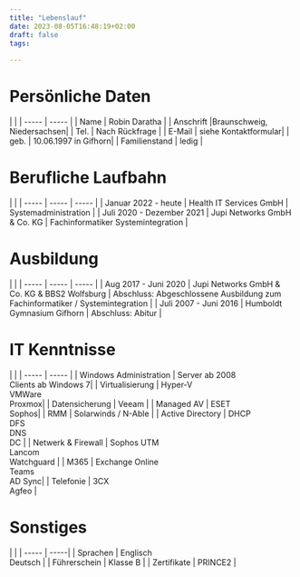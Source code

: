 ```yaml
---
title: "Lebenslauf"
date: 2023-08-05T16:48:19+02:00
draft: false  
tags: 
   
---
```

# Persönliche Daten
|  |
| -----   | ----- |
| Name   | Robin Daratha |
| Anschrift   |Braunschweig, Niedersachsen|
| Tel.   | Nach Rückfrage |
| E-Mail  | siehe Kontaktformular|
| geb.    | 10.06.1997 in Gifhorn|
| Familienstand   | ledig |

# Berufliche Laufbahn
|  |
| ----- | ----- | ----- |
| Januar 2022 - heute | Health IT Services GmbH | Systemadministration |
| Juli 2020 - Dezember 2021 | Jupi Networks GmbH & Co. KG | Fachinformatiker Systemintegration |

# Ausbildung
|  |
| ----- | ----- | ----- |
| Aug 2017 - Juni 2020 | Jupi Networks GmbH & Co. KG & BBS2 Wolfsburg | Abschluss: Abgeschlossene Ausbildung zum Fachinformatiker / Systemintegration |
| Juli 2007 - Juni 2016 | Humboldt Gymnasium Gifhorn | Abschluss: Abitur |

# IT Kenntnisse
|  |
| ----- | ----- |
| Windows Administration | Server ab 2008 <br>Clients ab Windows 7|
| Virtualisierung | Hyper-V <br>VMWare<br>Proxmox|
| Datensicherung | Veeam |
| Managed AV | ESET <br> Sophos|
| RMM | Solarwinds / N-Able |
| Active Directory | DHCP<br>DFS<br>DNS<br>DC |
| Netwerk & Firewall | Sophos UTM <br>Lancom<br>Watchguard |
| M365 | Exchange Online <br>Teams<br>AD Sync|
| Telefonie | 3CX<br>Agfeo | 


# Sonstiges
|  |
| ----- | -----|
| Sprachen | Englisch <br />Deutsch |
| Führerschein | Klasse B |
| Zertifikate | PRINCE2 |
